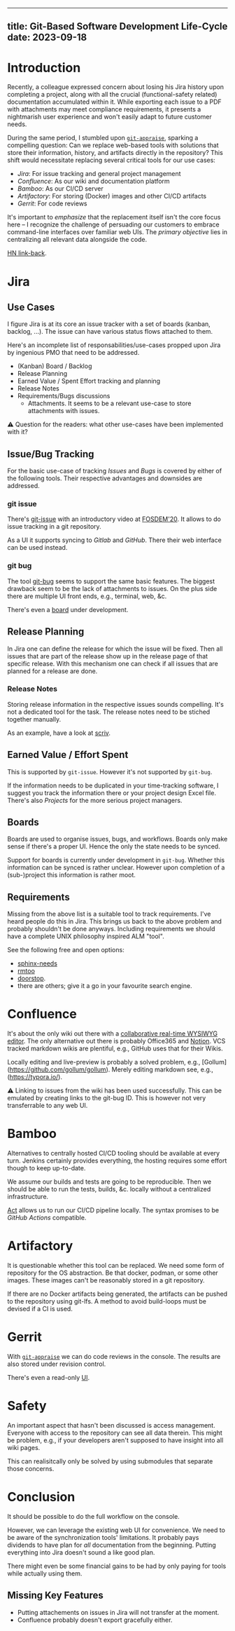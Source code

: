 ----------
title: Git-Based Software Development Life-Cycle
date: 2023-09-18
----------

# Introduction

Recently, a colleague expressed concern about losing his Jira
history upon completing a project, along with all the crucial
(functional-safety related) documentation accumulated within it. While
exporting each issue to a PDF with attachments may meet compliance
requirements, it presents a nightmarish user experience and won't
easily adapt to future customer needs.

During the same period, I stumbled upon
[`git-appraise`](https://github.com/google/git-appraise), sparking a
compelling question: Can we replace web-based tools with solutions
that store their information, history, and artifacts directly in the
repository? This shift would necessitate replacing several critical
tools for our use cases:

* *Jira*: For issue tracking and general project management
* *Confluence*: As our wiki and documentation platform
* *Bamboo*: As our CI/CD server
* *Artifactory*: For storing (Docker) images and other CI/CD artifacts
* *Gerrit*: For code reviews

It's important to *emphasize* that the replacement itself isn't the
core focus here – I recognize the challenge of persuading our
customers to embrace command-line interfaces over familiar web
UIs. The *primary objective* lies in centralizing all relevant data
alongside the code.


[HN link-back](https://news.ycombinator.com/item?id=37459288).


# Jira

## Use Cases

I figure Jira is at its core an issue tracker with a set of boards (kanban,
backlog, ...). The issue can have various status flows attached to them.

Here's an incomplete list of responsabilities/use-cases propped upon Jira by
ingenious PMO that need to be addressed.

* (Kanban) Board / Backlog
* Release Planning
* Earned Value / Spent Effort tracking and planning
* Release Notes
* Requirements/Bugs discussions
    * Attachments. It seems to be a relevant use-case to store attachments with issues.

⚠ Question for the readers: what other use-cases have been implemented with it?


## Issue/Bug Tracking

For the basic use-case of tracking *Issues* and *Bugs* is covered by either of
the following tools. Their respective advantages and downsides are addressed.

### git issue

There's [git-issue](https://github.com/dspinellis/git-issue) with an introductory
video at [FOSDEM'20](https://archive.fosdem.org/2020/schedule/event/git_issue_management/).
It allows to do issue tracking in a git repository.

As a UI it supports syncing to *Gitlab* and *GitHub*. There their web interface
can be used instead.

### git bug

The tool [git-bug](https://github.com/MichaelMure/git-bug) seems to support the
same basic features. The biggest drawback seem to be the lack of attachments
to issues. On the plus side there are multiple UI front ends, e.g., terminal,
web, &c.

There's even a [board](https://github.com/MichaelMure/git-bug/pull/843) under
development.

## Release Planning

In Jira one can define the release for which the issue will be fixed. Then all
issues that are part of the release show up in the release page of that specific
release. With this mechanism one can check if all issues that are planned for a
release are done.

### Release Notes

Storing release information in the respective issues sounds compelling. It's
not a dedicated tool for the task. The release notes need to be stiched together
manually.

As an example, have a look at [scriv](https://github.com/nedbat/scriv).


## Earned Value / Effort Spent

This is supported by `git-issue`. However it's not supported by `git-bug`.

If the information needs to be duplicated in your time-tracking software, I
suggest you track the information there or your project design Excel file.
There's also *Projects* for the more serious project managers.


## Boards

Boards are used to organise issues, bugs, and workflows. Boards only make sense
if there's a proper UI. Hence the only the state needs to be synced.

Support for boards is currently under development in `git-bug`. Whether this
information can be synced is rather unclear. However upon completion of a
(sub-)project this information is rather moot.

## Requirements

Missing from the above list is a suitable tool to track requirements. I've
heard people do this in Jira. This brings us back to the above problem and
probably shouldn't be done anyways. Including requirements we should have a
complete UNIX philosophy inspired ALM "tool".

See the following free and open options:

* [sphinx-needs](https://sphinx-needs.readthedocs.io/en/latest/)
* [rmtoo](http://rmtoo.florath.net/)
* [doorstop](https://doorstop.readthedocs.io/en/latest/).
* there are others; give it a go in your favourite search engine.

# Confluence

It's about the only wiki out there with a [collaborative real-time WYSIWYG
editor](https://en.wikipedia.org/wiki/Collaborative_real-time_editor). The
only alternative out there is probably Office365 and
[Notion](https://www.notion.so/help/collaborate-within-a-workspace#real-time-collaboration).
VCS tracked markdown wikis are plentiful, e.g., GitHub uses that for their
Wikis.

Locally editing and live-preview is probably a solved problem, e.g., [Gollum]
(https://github.com/gollum/gollum). Merely editing markdown see, e.g.,
(https://typora.io/).

⚠ Linking to issues from the wiki has been used successfully. This can be
emulated by creating links to the git-bug ID. This is however not very
transferrable to any web UI.


# Bamboo

Alternatives to centrally hosted CI/CD tooling should be available at every
turn. Jenkins certainly provides everything, the hosting requires some effort
though to keep up-to-date.

We assume our builds and tests are going to be reproducible. Then we should be
able to run the tests, builds, &c. locally without a centralized
infrastructure.

[Act](https://github.com/nektos/act) allows us to run our CI/CD pipeline
locally. The syntax promises to be *GitHub Actions* compatible.

# Artifactory

It is questionable whether this tool can be replaced. We need some form of
repository for the OS abstraction. Be that docker, podman, or some other images.
These images can't be reasonably stored in a git repository.

If there are no Docker artifacts being generated, the artifacts can be pushed
to the repository using git-lfs. A method to avoid build-loops must be devised
if a CI is used.


# Gerrit

With [`git-appraise`](https://github.com/google/git-appraise) we can do code reviews
in the console. The results are also stored under revision control.

There's even a read-only [UI](https://github.com/google/git-appraise-web).


# Safety

An important aspect that hasn't been discussed is access management. Everyone with
access to the repository can see all data therein. This might be problem, e.g., if
your developers aren't supposed to have insight into all wiki pages.

This can realisitcally only be solved by using submodules that separate those
concerns.

# Conclusion

It should be possible to do the full workflow on the console.

However, we can leverage the existing web UI for convenience. We need to be
aware of the synchronization tools' limitations. It probably pays dividends to
have plan for *all* documentation from the beginning. Putting everything into
Jira doesn't sound a like good plan.

There might even be some financial gains to be had by only paying for
tools while actually using them.

## Missing Key Features

* Putting attachements on issues in Jira will not transfer at the moment.
* Confluence probably doesn't export gracefully either.
